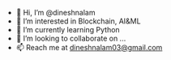 - 👋 Hi, I’m @dineshnalam
- 👀 I’m interested in Blockchain, AI&ML
- 🌱 I’m currently learning Python
- 💞️ I’m looking to collaborate on ...
- 📫 Reach me at dineshnalam03@gmail.com

<!---
dineshnalam/dineshnalam is a ✨ special ✨ repository because its `README.md` (this file) appears on your GitHub profile.
You can click the Preview link to take a look at your changes.
--->
